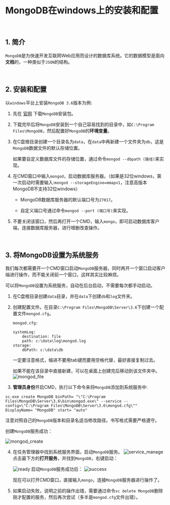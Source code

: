# MongoDB在windows上的安装和配置

<br>

## 1. 简介

`MongoDB`是为快速开发互联网Web应用而设计的数据库系统。它的数据模型是面向**文档**的，一种类似于`JSON`的结构。

<br>

## 2. 安装和配置

以`windows`平台上安装`MongoDB 3.6`版本为例:

1. 先在 [官网](https://www.mongodb.com/download-center?jmp=nav#community) 下载`MongoDB`安装包。

2. 下载完毕后将`MongoDB`安装到一个自己容易找到的目录中，如`C:\Program Files\MongoDB`，然后配置好`MongoDB`的**环境变量**。

3. 在C盘根目录创建一个目录名为`data`，在`data`中再新建一个文件夹为`db`，这是`MongoDB`数据文件的默认存储位置。

	如果要自定义数据库文件的存储位置，通过命令`mongod --dbpath (路径)`来实现。

4. 在CMD窗口中输入`mongod`，启动数据库服务器。（如果是32位windows，第一次启动时需要输入:`mongod --storageEngine=mmapv1`，注意高版本MongoDB不支持32位windows）

    - MongoDB数据库服务器的默认端口号为`27017`。
    
    - 自定义端口号通过命令`mongod --port (端口号)`来实现。

5. 不要关闭该窗口，然后再打开一个CMD，输入`mongo`，即可启动数据库客户端，连接数据库服务器，进行增删改查操作。


<br>


## 3. 将MongoDB设置为系统服务


我们每次都需要开一个CMD窗口启动`MongoDB`服务器，同时再开一个窗口启动客户端进行操作，而不能关闭前一个窗口，这样其实比较麻烦。

可以将`MongoDB`设置为系统服务，自动在后台启动，不需要每次都手动启动。

1. 在C盘根目录创建`data`目录，并在`data`下创建`db`和`log`文件夹。

2. 创建配置文件。在目录`C:\Program Files\MongoDB\Server\3.6`下创建一个配置文件`mongod.cfg`。

    `mongod.cfg:`
  
    ```
    systemLog:
        destination: file
        path: c:\data\log\mongod.log
    storage:
        dbPath: c:\data\db
    ```

    一定要注意格式，缩进不要用tab键而要用空格代替，最好直接复制过去。

	如果不能在该目录中直接新建，可以在桌面上创建完后移动到该文件夹中。
	![mongod_file](https://img-blog.csdn.net/20180607145422527?watermark/2/text/aHR0cHM6Ly9ibG9nLmNzZG4ubmV0L2xvbmd5aW4wNTI4/font/5a6L5L2T/fontsize/400/fill/I0JBQkFCMA==/dissolve/70)

3. **管理员身份**开启CMD，执行以下命令来将`MongoDB`添加到系统服务中:

  ```
  sc.exe create MongoDB binPath= "\"C:\Program Files\MongoDB\Server\3.6\bin\mongod.exe\" --service --config=\"C:\Program Files\MongoDB\Server\3.6\mongod.cfg\"" DisplayName= "MongoDB" start= "auto"
  ```

  注意对照自己的`MongoDB`版本和目录名适当修改路径。书写格式需要严格遵守。
  
  创建`MongoDB`服务成功：
  
  ![mongod_create](https://img-blog.csdn.net/20180607145718182?watermark/2/text/aHR0cHM6Ly9ibG9nLmNzZG4ubmV0L2xvbmd5aW4wNTI4/font/5a6L5L2T/fontsize/400/fill/I0JBQkFCMA==/dissolve/70)
  
4. 在任务管理器中找到系统服务界面，启动`MongoDB`服务。
	![service_manage](https://img-blog.csdn.net/2018060715011417?watermark/2/text/aHR0cHM6Ly9ibG9nLmNzZG4ubmV0L2xvbmd5aW4wNTI4/font/5a6L5L2T/fontsize/400/fill/I0JBQkFCMA==/dissolve/70)
	点击最下方的**打开服务**，并找到`MongoDB`，右键启动：
	
	![ready](https://img-blog.csdn.net/20180607150444533?watermark/2/text/aHR0cHM6Ly9ibG9nLmNzZG4ubmV0L2xvbmd5aW4wNTI4/font/5a6L5L2T/fontsize/400/fill/I0JBQkFCMA==/dissolve/70)
	启动`MongoDB`服务成功后：
	![success](https://img-blog.csdn.net/20180607150349378?watermark/2/text/aHR0cHM6Ly9ibG9nLmNzZG4ubmV0L2xvbmd5aW4wNTI4/font/5a6L5L2T/fontsize/400/fill/I0JBQkFCMA==/dissolve/70)

	现在可以打开CMD窗口，直接输入`mongo`，连接`MongoDB`服务器进行操作了。
	
5. 如果启动失败，说明之前的操作出错，需要通过命令`sc delete MongoDB`删除刚才配置的服务，然后再次尝试（多半是`mongod.cfg`文件出错）。

